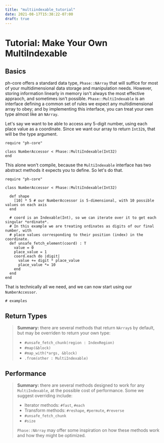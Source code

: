 ```yaml
---
title: "multiindexable_tutorial"
date: 2021-08-17T15:38:22-07:00
draft: true
---
```


# Tutorial: Make Your Own MultiIndexable

## Basics
ph-core offers a standard data type, `Phase::NArray` that will suffice for most of your multidimensional data storage and manipulation needs. However, storing information linearly in memory isn't always the most effective appraoch, and sometimes isn't possible. `Phase::MultiIndexable` is an interface defining a common set of rules we expect any multidimensional array to obey; and by implementing this interface, you can treat your own type almost like an `NArray`.

Let's say we want to be able to access any 5-digit number, using each place value as a coordinate. Since we want our array to return `Int32`s, that will be the type argument.
```crystal
require "ph-core" 

class NumberAccessor < Phase::MultiIndexable(Int32)
end
```

This alone won't compile, because the `MultiIndexable` interface has two abstract methods it expects you to define. So let's do that.

```crystal
require "ph-core" 

class NumberAccessor < Phase::MultiIndexable(Int32)

  def shape
    [10] * 5 # our NumberAccessor is 5-dimensional, with 10 possible values on each axis
  end

  # coord is an Indexable(Int), so we can iterate over it to get each singular *ordinate*.
  # In this example we are treating ordinates as digits of our final number, with 
  # place values corresponding to their position (index) in the coordinate.
  def unsafe_fetch_element(coord) : T
    value = 0
    place_value = 1
    coord.each do |digit|
      value += digit * place_value
      place_value *= 10
    end
  end
end
```
That is technically all we need, and we can now start using our `NumberAccessor`.
```crystal
# examples
```

## Return Types

> **Summary:** there are several methods that return `NArray`s by default, but may be overriden to return your own type:
> - `#unsafe_fetch_chunk(region : IndexRegion)`
> - `#map(&block)`
> - `#map_with(*args, &block)`
> - `.from(other : MultiIndexable)`


## Performance

> **Summary:** there are several methods designed to work for any `MultiIndexable`, at the possible cost of performance. Some we suggest overriding include:
> - Iterator methods: `#fast`, `#each`
> - Transform methods: `#reshape`, `#permute`, `#reverse`
> - `#unsafe_fetch_chunk`
> - `#size`
> 
> `Phase::NArray` may offer some inspiration on how these methods work and how they might be optimized.



